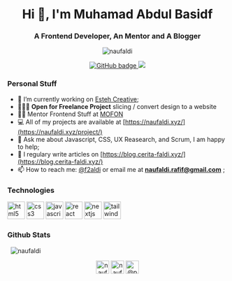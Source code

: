 <h1 align="center">Hi 👋, I'm Muhamad Abdul Basidf</h1>
<h3 align="center">A Frontend Developer, An Mentor and A Blogger</h3>

<p align="center"> <img src="https://komarev.com/ghpvc/?username=naufaldi" alt="naufaldi" /> </p>

<p align="center">
  <a href="https://github.com/naufaldi?tab=followers">
    <img src="https://img.shields.io/github/followers/naufaldi?label=Followers&logo=GitHub&style=for-the-badge" alt="GitHub badge" />
  </a>
  <a href="http://twitter.com/naufaldi">
    <img src="https://img.shields.io/twitter/follow/f2aldi?label=Twitter&logo=twitter&style=for-the-badge" />
  </a>
</p>

### Personal Stuff
- 🔭 I’m currently working on [Esteh Creative](https://esteh.id/);
- 👨🏼‍💻 **Open for Freelance Project** slicing / convert design to a website
- 👨‍🏫 Mentor Frontend Stuff at [MOFON](https://mentee.naufaldi.xyz)
- 💻 All of my projects are available at [https://naufaldi.xyz/](https://naufaldi.xyz/project/)
- 💬 Ask me about Javascript, CSS, UX Reasearch, and Scrum, I am happy to help;
- 📝 I regulary write articles on [https://blog.cerita-faldi.xyz/](https://blog.cerita-faldi.xyz/)
- 📫 How to reach me: [@f2aldi](https://twitter.com/f2aldi) or email me at **naufaldi.rafif@gmail.com**  ;

### Technologies
<p>
    <img src="https://devicons.github.io/devicon/devicon.git/icons/html5/html5-original-wordmark.svg" alt="html5" width="40" height="40"/>
    <img src="https://devicons.github.io/devicon/devicon.git/icons/css3/css3-original-wordmark.svg" alt="css3" width="40" height="40"/>
    <img src="https://devicons.github.io/devicon/devicon.git/icons/javascript/javascript-original.svg" alt="javascript" width="40" height="40"/>
    <img src="https://devicons.github.io/devicon/devicon.git/icons/react/react-original-wordmark.svg" alt="react" width="40" height="40"/>
    <img src="https://cdn.worldvectorlogo.com/logos/nextjs-3.svg" alt="nextjs" width="40" height="40"/>
    <img src="https://www.vectorlogo.zone/logos/tailwindcss/tailwindcss-icon.svg" alt="tailwind" width="40" height="40"/>     
</p>


### Github Stats

<p>&nbsp;
    <img align="center" src="https://github-readme-stats.vercel.app/api?username=abdulbasid10053&show_icons=true" alt="naufaldi" />
</p>

<p align="center">
    <a href="https://linkedin.com/in/naufaldirafif" target="blank"><img align="center" src="https://cdn.jsdelivr.net/npm/simple-icons@3.0.1/icons/linkedin.svg" alt="naufaldi" height="30" width="30" /></a>
    <a href="https://twitter.com/f2aldi" target="blank"><img align="center" src="https://cdn.jsdelivr.net/npm/simple-icons@3.0.1/icons/twitter.svg" alt="naufaldi" height="30" width="30" /></a>
    <a href="https://medium.com/@naufaldi" target="blank"><img align="center" src="https://cdn.jsdelivr.net/npm/simple-icons@3.0.1/icons/medium.svg" alt="@pbteja1998" height="30" width="30" /></a>    
</p>
